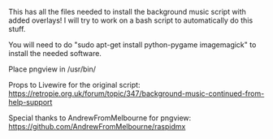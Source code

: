 This has all the files needed to install the background music script with added overlays!
I will try to work on a bash script to automatically do this stuff.

You will need to do "sudo apt-get install python-pygame imagemagick" to install the needed software.

Place pngview in /usr/bin/


Props to Livewire for the original script: https://retropie.org.uk/forum/topic/347/background-music-continued-from-help-support

Special thanks to AndrewFromMelbourne for pngview: https://github.com/AndrewFromMelbourne/raspidmx
